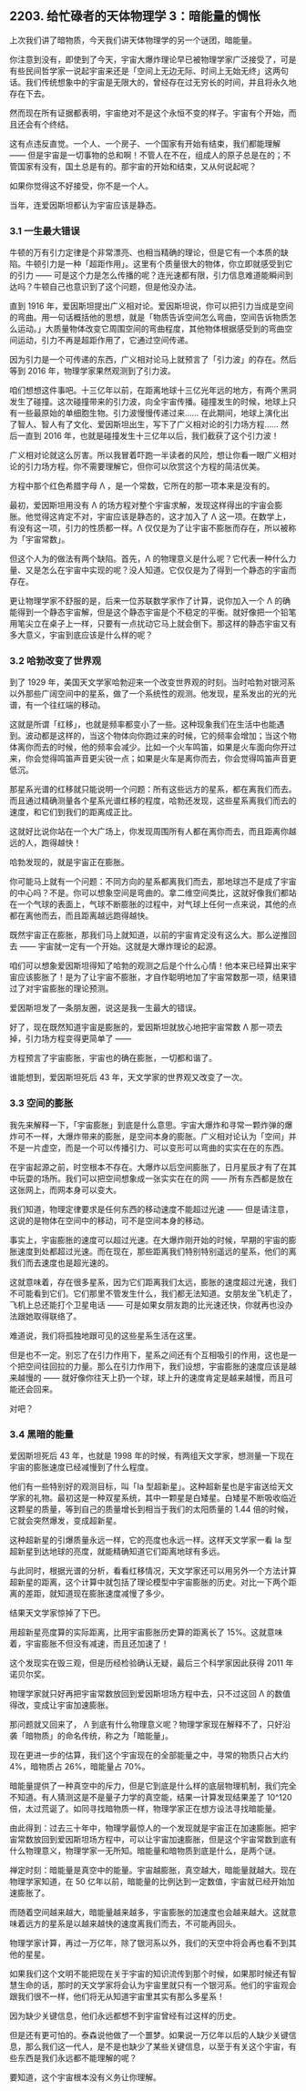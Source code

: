 ## 2203. 给忙碌者的天体物理学 3：暗能量的惆怅

上次我们讲了暗物质，今天我们讲天体物理学的另一个谜团，暗能量。

你注意到没有，即使到了今天，宇宙大爆炸理论早已被物理学家广泛接受了，可是有些民间哲学家一说起宇宙来还是「空间上无边无际、时间上无始无终」这两句话。我们传统想象中的宇宙是无限大的，曾经存在过无穷长的时间，并且将永久地存在下去。

然而现在所有证据都表明，宇宙绝对不是这个永恒不变的样子。宇宙有个开始，而且还会有个终结。

这有点违反直觉。一个人、一个房子、一个国家有开始有结束，我们都能理解 —— 但是宇宙是一切事物的总和啊！不管人在不在，组成人的原子总是在的；不管国家有没有，国土总是有的。那宇宙的开始和结束，又从何说起呢？

如果你觉得这不好接受，你不是一个人。

当年，连爱因斯坦都认为宇宙应该是静态。

### 3.1 一生最大错误

牛顿的万有引力定律是个非常漂亮、也相当精确的理论，但是它有一个本质的缺陷。牛顿引力是一种「超距作用」。这里有个质量很大的物体，你立即就感受到它的引力 —— 可是这个力是怎么传播的呢？连光速都有限，引力信息难道能瞬间到达吗？牛顿自己也意识到了这个问题，但是他没办法。

直到 1916 年，爱因斯坦提出广义相对论。爱因斯坦说，你可以把引力当成是空间的弯曲。用一句话概括他的思想，就是「物质告诉空间怎么弯曲，空间告诉物质怎么运动。」大质量物体改变它周围空间的弯曲程度，其他物体根据感受到的弯曲空间运动，引力不再是超距作用了，它通过空间传递。

因为引力是一个可传递的东西，广义相对论马上就预言了「引力波」的存在。然后等到 2016 年，物理学家果然观测到了引力波。

咱们想想这件事吧。十三亿年以前，在距离地球十三亿光年远的地方，有两个黑洞发生了碰撞。这次碰撞带来的引力波，向全宇宙传播。碰撞发生的时候，地球上只有一些最原始的单细胞生物。引力波慢慢传递过来…… 在此期间，地球上演化出了智人、智人有了文化、爱因斯坦出生，写下了广义相对论的引力场方程…… 然后一直到 2016 年，也就是碰撞发生十三亿年以后，我们截获了这个引力波！

广义相对论就这么厉害。所以我冒着吓跑一半读者的风险，想让你看一眼广义相对论的引力场方程。你不需要理解它，但你可以欣赏这个方程的简洁优美。

方程中那个红色希腊字母 Λ ，是一个常数，它所在的那一项本来是没有的。

最初，爱因斯坦用没有 Λ 的场方程对整个宇宙求解，发现这样得出的宇宙会膨胀。他觉得这肯定不对，宇宙应该是静态的，这才加入了 Λ 这一项。在数学上，有没有这一项，引力的性质都一样。Λ 仅仅是为了让宇宙不膨胀而存在，所以被称为「宇宙常数」。

但这个人为的做法有两个缺陷。首先，Λ 的物理意义是什么呢？它代表一种什么力量、又是怎么在宇宙中实现的呢？没人知道。它仅仅是为了得到一个静态的宇宙而存在。

更让物理学家不舒服的是，后来一位苏联数学家作了计算，说你加入一个 Λ 的确能得到一个静态宇宙解，但是这个静态宇宙是个不稳定的平衡。就好像把一个铅笔用笔尖立在桌子上一样，只要有一点扰动它马上就会倒下。那这样的静态宇宙又有多大意义，宇宙到底应该是什么样的呢？

### 3.2 哈勃改变了世界观

到了 1929 年，美国天文学家哈勃迎来一个改变世界观的时刻。当时哈勃对银河系以外那些广阔空间中的星系，做了一个系统性的观测。他发现，星系发出的光的光谱，有一个往红端的移动。

这就是所谓「红移」，也就是频率都变小了一些。这种现象我们在生活中也能遇到。波动都是这样的，当这个物体向你跑过来的时候，它的频率会增加；当这个物体离你而去的时候，他的频率会减少。比如一个火车鸣笛，如果是火车面向你开过来，你会觉得鸣笛声音更尖锐一点；如果是火车是离你而去，你会觉得鸣笛声音更低沉。

那星系光谱的红移就只能说明一个问题：所有这些远方的星系，都在离我们而去。而且通过精确测量各个星系光谱红移的程度，哈勃还发现，这些星系离我们而去的速度，和它们到我们的距离成正比。

这就好比说你站在一个大广场上，你发现周围所有人都在离你而去，而且距离你越远的人，跑得越快！

哈勃发现的，就是宇宙正在膨胀。

你可能马上就有一个问题：不同方向的星系都离我们而去，那地球岂不是成了宇宙的中心吗？不是。你可以想象空间是弯曲的。拿二维空间类比，这就好像我们都站在一个气球的表面上，气球不断膨胀的过程中，对气球上任何一点来说，其他的点都在离他而去，而且距离越远跑得越快。

既然宇宙正在膨胀，那我们马上就知道，以前的宇宙肯定没有这么大。那么逆推回去 —— 宇宙就一定有一个开始。这就是大爆炸理论的起源。

咱们可以想象爱因斯坦得知了哈勃的观测之后是个什么心情！他本来已经算出来宇宙应该膨胀了！是为了让宇宙不膨胀，才自作聪明地加了宇宙常数那一项，结果错过了对宇宙膨胀的理论预测。

爱因斯坦发了一条朋友圈，说这是我一生最大的错误。

好了，现在既然知道宇宙是膨胀的，爱因斯坦就放心地把宇宙常数 Λ 那一项去掉，引力场方程变得更简单了 ——

方程预言了宇宙膨胀，宇宙也的确在膨胀，一切都和谐了。

谁能想到，爱因斯坦死后 43 年，天文学家的世界观又改变了一次。

### 3.3 空间的膨胀

我先来解释一下，「宇宙膨胀」到底是什么意思。宇宙大爆炸和寻常一颗炸弹的爆炸可不一样，大爆炸带来的膨胀，是空间本身的膨胀。广义相对论认为「空间」并不是一片虚空，而是一个可以传播引力、可以变形可以弯曲的实实在在的东西。

在宇宙起源之前，时空根本不存在。大爆炸以后空间膨胀了，日月星辰才有了在其中玩耍的场所。我们可以把空间想象成一张实实在在的网 —— 所有东西都是放在这张网上，而网本身可以变大。

我们知道，物理定律要求是任何东西的移动速度不能超过光速 —— 但是请注意，这说的是物体在空间中的移动，可不是空间本身的移动。

事实上，宇宙膨胀的速度可以超过光速。在大爆炸刚开始的时候，早期的宇宙的膨胀速度到处都超过光速。而在现在，那些距离我们特别特别遥远的星系，他们的离我们而去速度也是超光速的。

这就意味着，存在很多星系，因为它们距离我们太远，膨胀的速度超过光速，我们不可能看到它们。它们那里不管发生什么，我们都无法知道。女朋友坐飞机走了，飞机上总还能打个卫星电话 —— 可是如果女朋友跑的比光速还快，你就再也没办法跟她取得联络了。

难道说，我们将孤独地跟可见的这些星系生活在这里。

但是也不一定。别忘了在引力作用下，星系之间还有个互相吸引的作用，这也是一个把空间往回拉的力量。那么在引力作用下，我们设想，宇宙膨胀的速度应该是越来越慢的 —— 就好像你往天上扔一个球，球上升的速度肯定是越来越慢，而且可能还会回来。

对吧？

### 3.4 黑暗的能量

爱因斯坦死后 43 年，也就是 1998 年的时候，有两组天文学家，想测量一下现在宇宙的膨胀速度已经减慢到了什么程度。

他们有一些特别好的观测目标，叫「Ia 型超新星」。这种超新星也是宇宙送给天文学家的礼物。最初这是一种双星系统，其中一颗星是白矮星。白矮星不断吸收临近这颗星的质量，等到自己的质量增长到相当于我们的太阳质量的 1.44 倍的时候，它就会突然爆发，变成超新星。

这种超新星的引爆质量永远一样，它的亮度也永远一样。这样天文学家一看 Ia 型超新星到达地球的亮度，就能精确知道它们距离地球有多远。

与此同时，根据光谱的分析，看看红移情况，天文学家还可以用另外一个方法计算超新星的距离，这个计算中就包括了理论模型中宇宙膨胀的历史。对比一下两个距离的差距，就知道现在膨胀速度减慢了多少。

结果天文学家惊掉了下巴。

用超新星亮度算的实际距离，比用宇宙膨胀历史算的距离长了 15%。这就意味着，宇宙膨胀不但没有减速，而且还加速了！

这个发现实在毁三观，但是历经检验确认无疑，最后三个科学家因此获得 2011 年诺贝尔奖。

物理学家就只好再把宇宙常数放回到爱因斯坦场方程中去，只不过这回 Λ 的数值得改，变成让宇宙加速膨胀。

那问题就又回来了， Λ 到底有什么物理意义呢？物理学家现在解释不了，只好沿袭「暗物质」的命名传统，称之为「暗能量」。

现在更进一步的估算，我们这个宇宙现在的全部能量之中，寻常的物质只占大约 4%，暗物质占 26%，暗能量占 70%。

暗能量提供了一种真空中的斥力，但是它到底是什么样的底层物理机制，我们完全不知道。有人猜测这是不是量子力学的真空能，结果一计算发现结果差了 10^120 倍，太过荒诞了。如同寻找暗物质一样，物理学家正在想方设法寻找暗能量。

由此得到：过去三十年中，物理学最惊人的一个发现就是宇宙正在加速膨胀。把宇宙常数放回到爱因斯坦场方程中，可以让宇宙加速膨胀，但是这个宇宙常数到底有什么物理意义，物理学家一无所知。暗能量和暗物质到底是什么，是两个谜。

禅定时刻：暗能量是真空中的能量。宇宙越膨胀，真空越大，暗能量就越大。现在物理学家知道，在 50 亿年以前，暗能量的比例达到一定数值，宇宙就已经开始加速膨胀了。

而随着空间越来越大，暗能量越来越多，宇宙膨胀的加速度也会越来越大。这就意味着远方的星系是以越来越快的速度离我们而去，不可能再回头。

物理学家计算，再过一万亿年，除了银河系以外，我们的天空中将会再也看不到其他的星星。

如果我们这个文明不能把现在关于宇宙的知识流传到那个时候，如果那时候还有智慧生命的话，那时的天文学家将会认为宇宙里就只有一个银河系。他们的宇宙观会跟我们很不一样，他们将无从知道宇宙里其实有那么多星系！

因为缺少关键信息，他们永远都想不到宇宙曾经有过这样的历史。

但是还有更可怕的。泰森说他做了一个噩梦。如果说一万亿年以后的人缺少关键信息，那么我们这一代人，是不是也缺少了某些关键信息，以至于有关这个宇宙，有些东西是我们永远都不能理解的呢？

要知道，这个宇宙根本没有义务让你理解。
